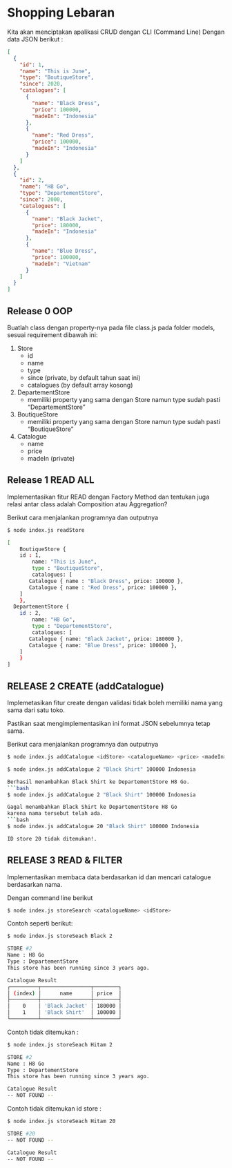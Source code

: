 # Shopping Lebaran

Kita akan menciptakan apalikasi CRUD dengan CLI (Command Line)
Dengan data JSON berikut :

```json
[
  {
    "id": 1,
    "name": "This is June",
    "type": "BoutiqueStore",
    "since": 2020,
    "catalogues": [
      {
        "name": "Black Dress",
        "price": 100000,
        "madeIn": "Indonesia"
      },
      {
        "name": "Red Dress",
        "price": 100000,
        "madeIn": "Indonesia"
      }
    ]
  },
  {
    "id": 2,
    "name": "H8 Go",
    "type": "DepartementStore",
    "since": 2000,
    "catalogues": [
      {
        "name": "Black Jacket",
        "price": 180000,
        "madeIn": "Indonesia"
      },
      {
        "name": "Blue Dress",
        "price": 100000,
        "madeIn": "Vietnam"
      }
    ]
  }
]
```

## Release 0 OOP

Buatlah class dengan property-nya pada file class.js pada folder models, 
sesuai requirement dibawah ini: 

1. Store
    - id
    - name
    - type
    - since (private, by default tahun saat ini)
    - catalogues (by default array kosong)
2. DepartementStore
    - memiliki property yang sama dengan Store namun type sudah pasti “DepartementStore”
3. BoutiqueStore
    - memiliki property yang sama dengan Store namun type sudah pasti “BoutiqueStore”
4. Catalogue
    - name
    - price
    - madeIn (private)
    

## Release 1 READ ALL

Implementasikan fitur READ dengan Factory Method dan tentukan juga relasi antar class adalah Composition atau Aggregation?

Berikut cara menjalankan programnya dan outputnya 

```bash
$ node index.js readStore

[
	BoutiqueStore {
    id : 1,
		name: "This is June",
		type : "BoutiqueStore", 
		catalogues: [
       Catalogue { name : "Black Dress", price: 100000 },
       Catalogue { name : "Red Dress", price: 100000 },
    ]
	},
  DepartementStore {
    id : 2,
		name: "H8 Go",
		type : "DepartementStore", 
		catalogues: [
       Catalogue { name: "Black Jacket", price: 180000 },
       Catalogue { name: "Blue Dress", price: 100000 },
    ]
	}
]
```

## RELEASE 2 CREATE (addCatalogue)

Implemetasikan fitur create dengan validasi tidak boleh memiliki nama yang sama dari satu toko.

Pastikan saat mengimplementasikan ini format JSON sebelumnya tetap sama.

Berikut cara menjalankan programnya dan outputnya 

```bash
$ node index.js addCatalogue <idStore> <catalogueName> <price> <madeIn>
```
```bash
$ node index.js addCatalogue 2 "Black Shirt" 100000 Indonesia

Berhasil menambahkan Black Shirt ke DepartementStore H8 Go.
```bash
$ node index.js addCatalogue 2 "Black Shirt" 100000 Indonesia

Gagal menambahkan Black Shirt ke DepartementStore H8 Go 
karena nama tersebut telah ada.
```bash
$ node index.js addCatalogue 20 "Black Shirt" 100000 Indonesia

ID store 20 tidak ditemukan!.
```

## RELEASE 3  READ & FILTER

Implementasikan membaca data berdasarkan id dan mencari catalogue berdasarkan nama.

Dengan command line berikut 

```bash
$ node index.js storeSearch <catalogueName> <idStore>
```

Contoh seperti berikut:

```bash
$ node index.js storeSeach Black 2 

STORE #2 
Name : H8 Go
Type : DepartementStore
This store has been running since 3 years ago.

Catalogue Result 
┌─────────┬────────────────┬────────┐
│ (index) │      name      │ price  │
├─────────┼────────────────┼────────┤
│    0    │ 'Black Jacket' │ 180000 │
│    1    │ 'Black Shirt'  │ 100000 │
└─────────┴────────────────┴────────┘
```

Contoh tidak ditemukan : 

```bash
$ node index.js storeSeach Hitam 2 

STORE #2 
Name : H8 Go
Type : DepartementStore
This store has been running since 3 years ago.

Catalogue Result 
-- NOT FOUND --
```

Contoh tidak ditemukan id store : 

```bash
$ node index.js storeSeach Hitam 20

STORE #20
-- NOT FOUND --

Catalogue Result 
-- NOT FOUND --
```
